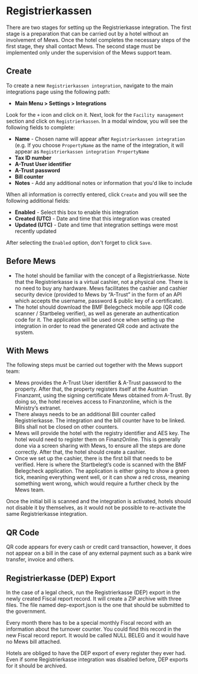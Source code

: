 # Registrierkassen

There are two stages for setting up the Registrierkasse integration. The first stage is a preparation that can be carried out by a hotel without an involvement of Mews. Once the hotel completes the necessary steps of the first stage, they shall contact Mews. The second stage must be implemented only under the supervision of the Mews support team.

## Create

To create a new `Registrierkassen integration`, navigate to the main integrations page using the following path:

* **Main Menu &gt; Settings &gt; Integrations**

Look for the `+` icon and click on it. Next, look for the `Facility management` section and click on `Registrierkassen`. In a modal window, you will see the following fields to complete:

* **Name** - Chosen name will appear after `Registrierkassen integration` \(e.g. If you choose `PropertyName` as the name of the integration, it will appear as `Registrierkassen integration PropertyName` 
* **Tax ID number**
* **A-Trust User identifier** 
* **A-Trust password** 
* **Bill counter** 
* **Notes** - Add any additional notes or information that you'd like to include

When all information is correctly entered, click `Create` and you will see the following additional fields:

* **Enabled** - Select this box to enable this integration
* **Created \(UTC\)** - Date and time that this integration was created
* **Updated \(UTC\)** - Date and time that integration settings were most recently updated

After selecting the `Enabled` option, don't forget to click `Save`.

## Before Mews

* The hotel should be familiar with the concept of a Registrierkasse. Note that the Registrierkasse is a virtual cashier, not a physical one. There is no need to buy any hardware. Mews facilitates the cashier and cashier security device \(provided to Mews by “A-Trust” in the form of an API which accepts the username, password & public key of a certificate\).
* The hotel should download the BMF Belegcheck mobile app \(QR code scanner / Startbeleg verifier\), as well as generate an authentication code for it. The application will be used once when setting up the integration in order to read the generated QR code and activate the system.

## With Mews

The following steps must be carried out together with the Mews support team:

* Mews provides the A-Trust User identifier & A-Trust password to the property. After that, the property registers itself at the Austrian Finanzamt, using the signing certificate Mews obtained from A-Trust. By doing so, the hotel receives access to Finanzonline, which is the Ministry’s extranet.
* There always needs to be an additional Bill counter called Registrierkasse. The integration and the bill counter have to be linked. Bills shall not be closed on other counters.
* Mews will provide the hotel with the registry identifier and AES key. The hotel would need to register them on FinanzOnline. This is generally done via a screen sharing with Mews, to ensure all the steps are done correctly. After that, the hotel should create a cashier.
* Once we set up the cashier, there is the first bill that needs to be verified. Here is where the Startbelegt’s code is scanned with the BMF Belegcheck application. The application is either going to show a green tick, meaning everything went well, or it can show a red cross, meaning something went wrong, which would require a further check by the Mews team.

Once the initial bill is scanned and the integration is activated, hotels should not disable it by themselves, as it would not be possible to re-activate the same Registrierkasse integration.

## QR Code

QR code appears for every cash or credit card transaction, however, it does not appear on a bill in the case of any external payment such as a bank wire transfer, invoice and others.

## Registrierkasse \(DEP\) Export

In the case of a legal check, run the Registrierkasse \(DEP\) export in the newly created Fiscal report record. It will create a ZIP archive with three files. The file named dep-export.json is the one that should be submitted to the government.

Every month there has to be a special monthly Fiscal record with an information about the turnover counter. You could find this record in the new Fiscal record report. It would be called NULL BELEG and it would have no Mews bill attached.

Hotels are obliged to have the DEP export of every register they ever had. Even if some Registrierkasse integration was disabled before, DEP exports for it should be archived.


